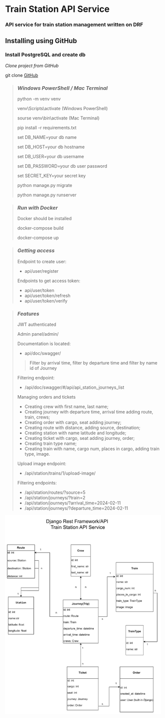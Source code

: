 # Train Station API Service

### API service for train station management written on DRF

## Installing using GitHub

### Install PostgreSQL and create db

*Clone project from GitHub*

git clone [GitHub](https://github.com)

> ### *Windows PowerShell / Mac Terminal*
> python -m venv venv
> 
> venv\Scripts\activate (Windows PowerShell)
> 
> sourse venv\bin\activate (Mac Terminal)
> 
> pip install -r requirements.txt
> 
> set DB_NAME=your db name
> 
> set DB_HOST=your db hostname 
> 
> set DB_USER=your db username
> 
> set DB_PASSWORD=your db user password
> 
> set SECRET_KEY=your secret key
> 
> python manage.py migrate
> 
> python manage.py runserver


> ### *Run with Docker*
> 
> Docker should be installed
> 
> docker-compose build
> 
> docker-compose up


> ### *Getting access*
> 
> Endpoint to create user:
> - api/user/register
> 
> Endpoints to get access token:
> - api/user/token
> - api/user/token/refresh
> - api/user/token/verify


> ### *Features*
> 
> JWT authenticated
> 
> Admin panel/admin/
> 
> Documentation is located:
> - api/doc/swagger/
> 
> > Filter by arrival time, filter by departure time and filter by name id of Journey
> 
> Filtering endpoint:
> 
> - /api/doc/swagger/#/api/api_station_journeys_list
>
> 
> Managing orders and tickets
>
> - Creating crew with first name, last name;
> - Creating journey with departure time, arrival time adding route, train, crews;
> - Creating order with cargo, seat adding journey;
> - Creating route with distance, adding source, destination;
> - Creating station with name latitude and longitude;
> - Creating ticket with cargo, seat adding journey, order;
> - Creating train type name;
> - Creating train with name, cargo num, places in cargo, adding train type, image.
> 
> Upload image endpoint: 
> 
> - /api/station/trains/1/upload-image/
> 
> Filtering endpoints:
> - /api/station/routes/?source=5
> - /api/station/journeys/?train=2
> - /api/station/journeys/?arrival_time=2024-02-11
> - /api/station/journeys/?departure_time=2024-02-11


![img.png](img.png)











